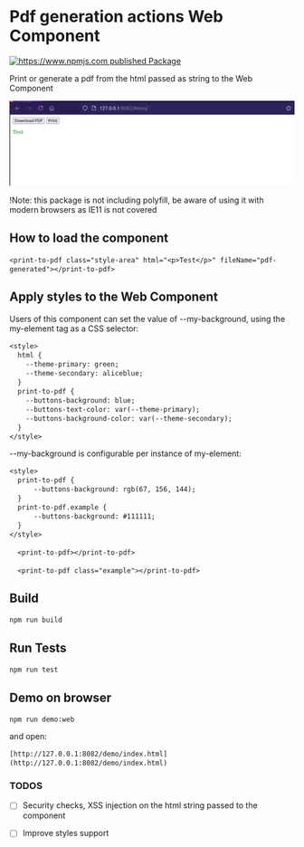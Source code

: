 # Pdf generation actions Web Component

[![https://www.npmjs.com published Package](https://github.com/TIGNUM/pdf-generation-actions-web-component/actions/workflows/release-package.yml/badge.svg?branch=main&event=publish-npm)](https://github.com/TIGNUM/pdf-generation-actions-web-component/actions/workflows/release-package.yml)

Print or generate a pdf from the html passed as string to the Web Component

![Image of the Web Component](./demo/screenshot-component.png)

!Note: this package is not including polyfill, be aware of using it with modern browsers as IE11 is not covered

## How to load the component

    <print-to-pdf class="style-area" html="<p>Test</p>" fileName="pdf-generated"></print-to-pdf>

## Apply styles to the Web Component

Users of this component can set the value of --my-background, using the my-element tag as a CSS selector:

    <style>
      html {
        --theme-primary: green;
        --theme-secondary: aliceblue;
      }
      print-to-pdf {
        --buttons-background: blue;
        --buttons-text-color: var(--theme-primary);
        --buttons-background-color: var(--theme-secondary);
      }
    </style>

--my-background is configurable per instance of my-element:

    <style>
      print-to-pdf {
          --buttons-background: rgb(67, 156, 144);
      }
      print-to-pdf.example {
          --buttons-background: #111111;
      }
    </style>
      
      <print-to-pdf></print-to-pdf>
      
      <print-to-pdf class="example"></print-to-pdf>

## Build

    npm run build


## Run Tests

    npm run test  

## Demo on browser

    npm run demo:web

and open:

    [http://127.0.0.1:8082/demo/index.html](http://127.0.0.1:8082/demo/index.html)

### TODOS

- [ ] Security checks, XSS injection on the html string passed to the component

- [ ] Improve styles support
